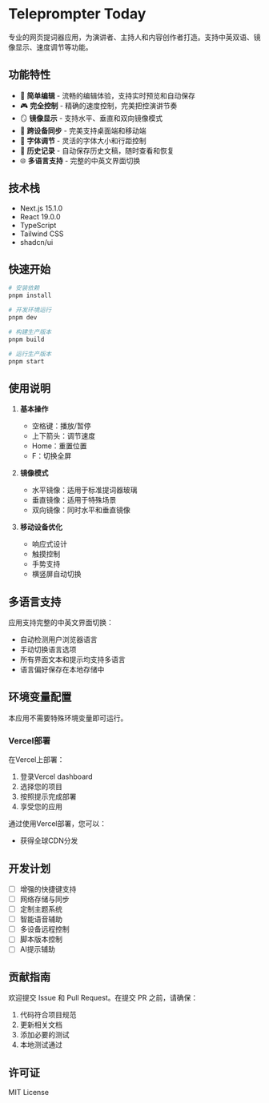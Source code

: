 # Teleprompter Today

专业的网页提词器应用，为演讲者、主持人和内容创作者打造。支持中英双语、镜像显示、速度调节等功能。

## 功能特性

- 🚀 **简单编辑** - 流畅的编辑体验，支持实时预览和自动保存
- 🎮 **完全控制** - 精确的速度控制，完美把控演讲节奏
- 🪞 **镜像显示** - 支持水平、垂直和双向镜像模式
- 📱 **跨设备同步** - 完美支持桌面端和移动端
- 🎯 **字体调节** - 灵活的字体大小和行距控制
- 📝 **历史记录** - 自动保存历史文稿，随时查看和恢复
- 🌐 **多语言支持** - 完整的中英文界面切换

## 技术栈

- Next.js 15.1.0
- React 19.0.0
- TypeScript
- Tailwind CSS
- shadcn/ui

## 快速开始

```bash
# 安装依赖
pnpm install

# 开发环境运行
pnpm dev

# 构建生产版本
pnpm build

# 运行生产版本
pnpm start
```

## 使用说明

1. **基本操作**
   - 空格键：播放/暂停
   - 上下箭头：调节速度
   - Home：重置位置
   - F：切换全屏

2. **镜像模式**
   - 水平镜像：适用于标准提词器玻璃
   - 垂直镜像：适用于特殊场景
   - 双向镜像：同时水平和垂直镜像

3. **移动设备优化**
   - 响应式设计
   - 触摸控制
   - 手势支持
   - 横竖屏自动切换

## 多语言支持

应用支持完整的中英文界面切换：

- 自动检测用户浏览器语言
- 手动切换语言选项
- 所有界面文本和提示均支持多语言
- 语言偏好保存在本地存储中

## 环境变量配置

本应用不需要特殊环境变量即可运行。

### Vercel部署

在Vercel上部署：

1. 登录Vercel dashboard
2. 选择您的项目
3. 按照提示完成部署
4. 享受您的应用

通过使用Vercel部署，您可以：
- 获得全球CDN分发

## 开发计划

- [ ] 增强的快捷键支持
- [ ] 网络存储与同步
- [ ] 定制主题系统
- [ ] 智能语音辅助
- [ ] 多设备远程控制
- [ ] 脚本版本控制
- [ ] AI提示辅助

## 贡献指南

欢迎提交 Issue 和 Pull Request。在提交 PR 之前，请确保：

1. 代码符合项目规范
2. 更新相关文档
3. 添加必要的测试
4. 本地测试通过

## 许可证

MIT License 